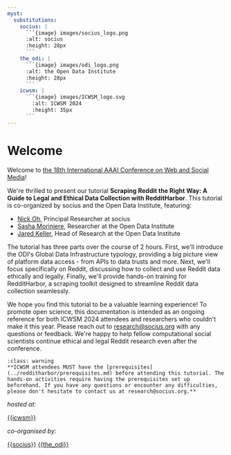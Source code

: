 ```yaml
---
myst:
  substitutions:
    socius: |
      ```{image} images/socius_logo.png
      :alt: socius
      :height: 28px
      ```
    the_odi: |
      ```{image} images/odi_logo.png
      :alt: the Open Data Institute
      :height: 28px
      ```
    icwsm: |
      ```{image} images/ICWSM_logo.svg
        :alt: ICWSM 2024
        :height: 35px
      ```
---
```


# Welcome 

Welcome to [the 18th International AAAI Conference on Web and Social Media](https://icwsm.org/2024/index.html/)! 

We're thrilled to present our tutorial **Scraping Reddit the Right Way: A Guide to Legal and Ethical Data Collection with RedditHarbor**. This tutorial is co-organized by socius and the Open Data Institute, featuring:

- [Nick Oh](https://nick-sh-oh.github.io/), Principal Researcher at socius  
- [Sasha Moriniere](https://theodi.org/profile/sasha-moriniere/), Researcher at the Open Data Institute
- [Jared Keller](https://theodi.org/profile/jared-robert-keller/), Head of Research at the Open Data Institute

The tutorial has three parts over the course of 2 hours. First, we'll introduce the ODI's Global Data Infrastructure typology, providing a big picture view of platform data access - from APIs to data trusts and more. Next, we'll focus specifically on Reddit, discussing how to collect and use Reddit data ethically and legally. Finally, we'll provide hands-on training for RedditHarbor, a scraping toolkit designed to streamline Reddit data collection seamlessly. 

We hope you find this tutorial to be a valuable learning experience! To promote open science, this documentation is intended as an ongoing reference for both ICWSM 2024 attendees and researchers who couldn't make it this year. Please reach out to research@socius.org with any questions or feedback. We're happy to help fellow computational social scientists continue ethical and legal Reddit research even after the conference.

```{admonition} For ICWSM 2024 attendees 
:class: warning 
**ICWSM attendees MUST have the [prerequisites](../redditharbor/prerequisites.md) before attending this tutorial. The hands-on activities require having the prerequisites set up beforehand. If you have any questions or encounter any difficulties, please don't hesitate to contact us at research@socius.org.**
```

*hosted at:*

[{{icwsm}}](https://icwsm.org/2024/)

*co-organised by:*

[{{socius}}](https://socius.org/) [{{the_odi}}](https://theodi.org/)